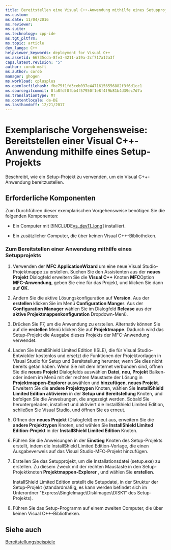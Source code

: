 ```yaml
---
title: Bereitstellen eine Visual C++-Anwendung mithilfe eines Setupprojekts | Microsoft Docs
ms.custom: 
ms.date: 11/04/2016
ms.reviewer: 
ms.suite: 
ms.technology: cpp-ide
ms.tgt_pltfrm: 
ms.topic: article
dev_langs: C++
helpviewer_keywords: deployment for Visual C++
ms.assetid: 66735cda-8fe3-4211-a19a-2cf717a12a3f
caps.latest.revision: "5"
author: corob-msft
ms.author: corob
manager: ghogen
ms.workload: cplusplus
ms.openlocfilehash: fbe75f1fd3ceb037e44716156556882f3f6d1cc1
ms.sourcegitcommit: 8fa8fdf0fbb4f57950f1e8f4f9b81b4d39ec7d7a
ms.translationtype: MT
ms.contentlocale: de-DE
ms.lasthandoff: 12/21/2017
---
```

# <a name="walkthrough-deploying-a-visual-c-application-by-using-a-setup-project"></a>Exemplarische Vorgehensweise: Bereitstellen einer Visual C++-Anwendung mithilfe eines Setup-Projekts
Beschreibt, wie ein Setup-Projekt zu verwenden, um ein Visual C++-Anwendung bereitzustellen.  
  
## <a name="prerequisites"></a>Erforderliche Komponenten  
 Zum Durchführen dieser exemplarischen Vorgehensweise benötigen Sie die folgenden Komponenten:  
  
-   Ein Computer mit [!INCLUDE[vs_dev11_long](../build/includes/vs_dev11_long_md.md)] installiert.  
  
-   Ein zusätzlicher Computer, die über keinen Visual C++-Bibliotheken.  
  
### <a name="to-deploy-an-application-by-using-a-setup-project"></a>Zum Bereitstellen einer Anwendung mithilfe eines Setupprojekts  
  
1.  Verwenden der **MFC ApplicationWizard** um eine neue Visual Studio-Projektmappe zu erstellen. Suchen Sie den Assistenten aus der **neues Projekt** Dialogfeld erweitern Sie die **Visual C++** Knoten **MFC**Option **MFC-Anwendung**, geben Sie eine für das Projekt, und klicken Sie dann auf **OK**.  
  
2.  Ändern Sie die aktive Lösungskonfiguration auf **Version**. Aus der **erstellen** klicken Sie im Menü **Configuration Manger**. Aus der **Configuration Manager** wählen Sie im Dialogfeld **Release** aus der **aktive Projektmappenkonfiguration** Dropdown-Menü.  
  
3.  Drücken Sie F7, um die Anwendung zu erstellen. Alternativ können Sie auf die **erstellen** Menü klicken Sie auf **Projektmappe**. Dadurch wird das Setup-Projekt die Ausgabe dieses Projekts der MFC-Anwendung verwendet.  
  
4.  Laden Sie InstallShield Limited Edition (ISLE), die für Visual Studio-Entwickler kostenlos und ersetzt die Funktionen der Projektvorlagen in Visual Studio für Setup und Bereitstellung herunter, wenn Sie dies nicht bereits getan haben. Wenn Sie mit dem Internet verbunden sind, öffnen Sie die **neues Projekt** Dialogfelds auswählen **Datei**, **neu**, **Projekt** Balken- oder indem im Menü mit der rechten Maustaste der Lösung in **Projektmappen-Explorer** auswählen und **hinzufügen**, **neues Projekt**. Erweitern Sie die **andere Projekttypen** Knoten, wählen Sie **InstallShield Limited Edition aktivieren** in der **Setup und Bereitstellung** Knoten, und befolgen Sie die Anweisungen, die angezeigt werden. Sobald Sie heruntergeladen, installiert und aktiviert die InstallShield Limited Edition, schließen Sie Visual Studio, und öffnen Sie es erneut.  
  
5.  Öffnen der **neues Projekt** (Dialogfeld) erneut aus, erweitern Sie die **andere Projekttypen** Knoten, und wählen Sie **InstallShield Limited Edition-Projekt** in der  **InstallShield Limited Edition** Knoten.  
  
6.  Führen Sie die Anweisungen in der **Einstieg** Knoten des Setup-Projekts erstellt, indem die InstallShield Limited Edition-Vorlage, die einen Ausgabeverweis auf das Visual Studio-MFC-Projekt hinzufügen.  
  
7.  Erstellen Sie das Setupprojekt, um die Installationsdatei (setup.exe) zu erstellen. Zu diesem Zweck mit der rechten Maustaste in den Setup-Projektknoten **Projektmappen-Explorer** , und wählen Sie **erstellen**.  
  
     InstallShield Limited Edition erstellt die Setupdatei, in der Struktur der Setup-Projekt (standardmäßig, es kann werden befindet sich im Unterordner "Express\SingleImage\DiskImages\DISK1" des Setup-Projekts).  
  
8.  Führen Sie das Setup-Programm auf einem zweiten Computer, die über keinen Visual C++-Bibliotheken.  
  
## <a name="see-also"></a>Siehe auch  
 [Bereitstellungsbeispiele](../ide/deployment-examples.md)